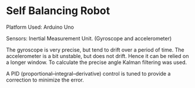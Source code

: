 # Self Balancing Robot

Platform Used: Arduino Uno

Sensors: Inertial Measurement Unit. (Gyroscope and accelerometer)

The gyroscope is very precise, but tend to drift over a period of time. The accelerometer is a bit unstable, but does not drift. Hence it can be relied on a longer window. To calculate the precise angle Kalman filtering was used.

A PID (proportional–integral–derivative) control is tuned to provide a correction to minimize the error.
